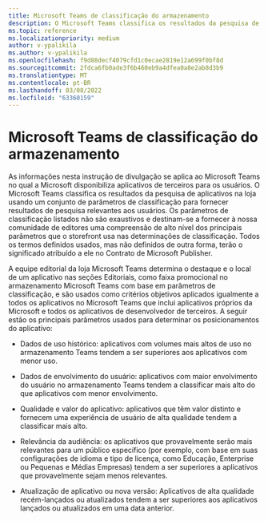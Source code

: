 ```yaml
---
title: Microsoft Teams de classificação do armazenamento
description: O Microsoft Teams classifica os resultados da pesquisa de aplicativos na loja usando um conjunto de parâmetros de classificação para fornecer resultados de pesquisa relevantes aos usuários.
ms.topic: reference
ms.localizationpriority: medium
author: v-ypalikila
ms.author: v-ypalikila
ms.openlocfilehash: f9d88decf4079cfd1c0ecae2819e12a699f0bf8d
ms.sourcegitcommit: 2fdca6fb0ade3f6b460eb9a4dfea0a8e2ab8d3b9
ms.translationtype: MT
ms.contentlocale: pt-BR
ms.lasthandoff: 03/08/2022
ms.locfileid: "63360159"
---
```

# <a name="microsoft-teams-store-ranking-parameters"></a>Microsoft Teams de classificação do armazenamento

As informações nesta instrução de divulgação se aplica ao Microsoft Teams no qual a Microsoft disponibiliza aplicativos de terceiros para os usuários. O Microsoft Teams classifica os resultados da pesquisa de aplicativos na loja usando um conjunto de parâmetros de classificação para fornecer resultados de pesquisa relevantes aos usuários. Os parâmetros de classificação listados não são exaustivos e destinam-se a fornecer à nossa comunidade de editores uma compreensão de alto nível dos principais parâmetros que o storefront usa nas determinações de classificação. Todos os termos definidos usados, mas não definidos de outra forma, terão o significado atribuído a ele no Contrato de Microsoft Publisher.

A equipe editorial da loja Microsoft Teams determina o destaque e o local de um aplicativo nas seções Editoriais, como faixa promocional no armazenamento Microsoft Teams com base em parâmetros de classificação, e são usados como critérios objetivos aplicados igualmente a todos os aplicativos no Microsoft Teams  que inclui aplicativos próprios da Microsoft e todos os aplicativos de desenvolvedor de terceiros. A seguir estão os principais parâmetros usados para determinar os posicionamentos do aplicativo:

* Dados de uso histórico: aplicativos com volumes mais altos de uso no armazenamento Teams tendem a ser superiores aos aplicativos com menor uso.

* Dados de envolvimento do usuário: aplicativos com maior envolvimento do usuário no armazenamento Teams tendem a classificar mais alto do que aplicativos com menor envolvimento.

* Qualidade e valor do aplicativo: aplicativos que têm valor distinto e fornecem uma experiência de usuário de alta qualidade tendem a classificar mais alto.

* Relevância da audiência: os aplicativos que provavelmente serão mais relevantes para um público específico (por exemplo, com base em suas configurações de idioma e tipo de licença, como Educação, Enterprise ou Pequenas e Médias Empresas) tendem a ser superiores a aplicativos que provavelmente sejam menos relevantes.

* Atualização de aplicativo ou nova versão: Aplicativos de alta qualidade recém-lançados ou atualizados tendem a ser superiores aos aplicativos lançados ou atualizados em uma data anterior.
